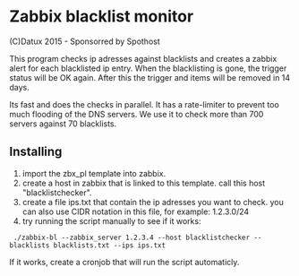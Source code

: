 Zabbix blacklist monitor
========================

(C)Datux 2015 - Sponsorred by Spothost

This program checks ip adresses against blacklists and creates a zabbix alert for each blacklisted ip entry. When the blacklisting is gone, the trigger status will be OK again. After this the trigger and items will be removed in 14 days.

Its fast and does the checks in parallel. It has a rate-limiter to prevent too much flooding of the DNS servers. We use it to check more than 700 servers against 70 blacklists.

Installing
----------

1. import the zbx_pl template into zabbix.
2. create a host in zabbix that is linked to this template. call this host "blacklistchecker".
3. create a file ips.txt that contain the ip adresses you want to check. you can also use CIDR notation in this file, for example: 1.2.3.0/24
4. try running the script manually to see if it works:
```
 ./zabbix-bl --zabbix_server 1.2.3.4 --host blacklistchecker --blacklists blacklists.txt --ips ips.txt 
```

If it works, create a cronjob that will run the script automaticly.




